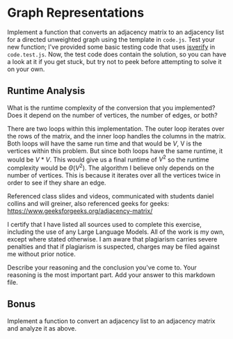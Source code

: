 # Graph Representations

Implement a function that converts an adjacency matrix to an adjacency list for
a directed unweighted graph using the template in `code.js`. Test your new
function; I've provided some basic testing code that uses
[jsverify](https://jsverify.github.io/) in `code.test.js`. Now, the test code
does contain the solution, so you can have a look at it if you get stuck, but
try not to peek before attempting to solve it on your own.

## Runtime Analysis

What is the runtime complexity of the conversion that you implemented? Does it
depend on the number of vertices, the number of edges, or both?

There are two loops within this implementation. The outer loop iterates over the rows of the matrix, and the inner loop handles the columns in the matrix. Both loops will have the same run time and that would be $V$, V is the vertices within this problem. But since both loops have the same runtime, it would be $V * V$. This would give us a final runtime of $V^2$ so the runtime complexity would be $\Theta(V^2)$. The algorithm I believe only depends on the number of vertices. This is because it iterates over all the vertices twice in order to see if they share an edge. 

Referenced class slides and videos, communicated with students daniel collins and will greiner, also referenced geeks for geeks: https://www.geeksforgeeks.org/adjacency-matrix/

I certify that I have listed all sources used to complete this exercise, including the use
of any Large Language Models. All of the work is my own, except where stated
otherwise. I am aware that plagiarism carries severe penalties and that if plagiarism is
suspected, charges may be filed against me without prior notice.

Describe your reasoning and the conclusion you've come to. Your reasoning is the
most important part. Add your answer to this markdown file.

## Bonus

Implement a function to convert an adjacency list to an adjacency matrix and
analyze it as above.
